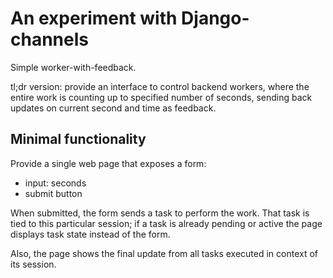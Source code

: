 An experiment with Django-channels
==================================

Simple worker-with-feedback.

tl;dr version: provide an interface to control backend workers, where
the entire work is counting up to specified number of seconds, sending
back updates on current second and time as feedback.

Minimal functionality
---------------------

Provide a single web page that exposes a form:

- input: seconds
- submit button

When submitted, the form sends a task to perform the work.  That task
is tied to this particular session; if a task is already pending or
active the page displays task state instead of the form.

Also, the page shows the final update from all tasks executed in
context of its session.
